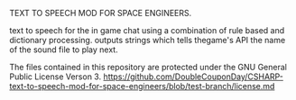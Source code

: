 TEXT TO SPEECH MOD FOR SPACE ENGINEERS.

text to speech for the in game chat using a combination of rule based and dictionary processing. outputs strings which tells thegame's API the name of the sound file to play next.

The files contained in this repository are protected under the GNU General Public License Verson 3.
https://github.com/DoubleCouponDay/CSHARP-text-to-speech-mod-for-space-engineers/blob/test-branch/license.md
